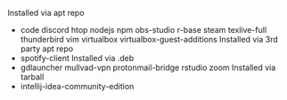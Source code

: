 Installed via apt repo
  * code discord htop nodejs npm obs-studio r-base steam texlive-full thunderbird vim virtualbox virtualbox-guest-additions
Installed via 3rd party apt repo
  * spotify-client
Installed via .deb
  * gdlauncher mullvad-vpn protonmail-bridge rstudio zoom
Installed via tarball
  * intellij-idea-community-edition